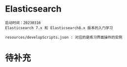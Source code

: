 # Elasticsearch 
```properties
启动时间：20230316
Elasticsearch 7.x 和 Elasticsearch8.x 版本的入门学习
```

```properties
resources/developScripts.json : 对应的是练习界面操作的实例
```
# 待补充

